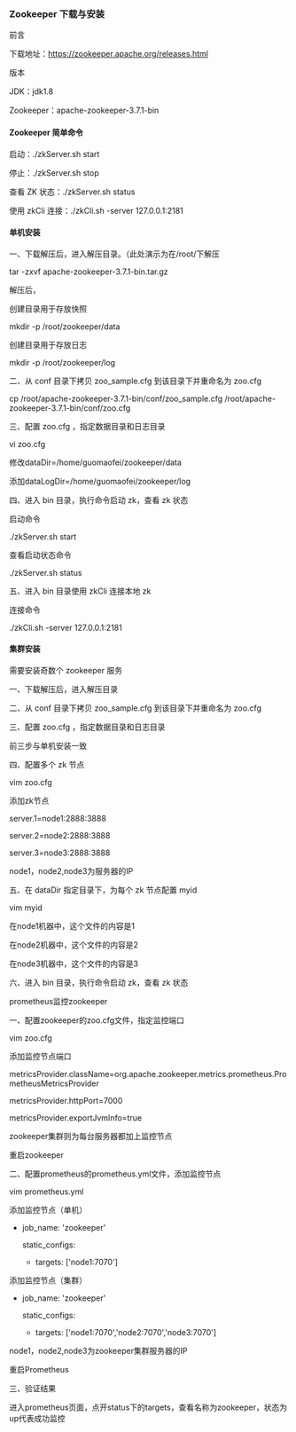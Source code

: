 ### Zookeeper 下载与安装

前言

下载地址：https://zookeeper.apache.org/releases.html

版本

JDK：jdk1.8

Zookeeper：apache-zookeeper-3.7.1-bin



#### Zookeeper 简单命令

启动：./zkServer.sh start

停止：./zkServer.sh stop

查看 ZK 状态：./zkServer.sh status

使用 zkCli 连接：./zkCli.sh -server 127.0.0.1:2181



#### 单机安装

一、下载解压后，进入解压目录。（此处演示为在/root/下解压

tar -zxvf apache-zookeeper-3.7.1-bin.tar.gz

解压后，

创建目录用于存放快照

mkdir -p /root/zookeeper/data

创建目录用于存放日志

mkdir -p /root/zookeeper/log

二、从 conf 目录下拷贝 zoo_sample.cfg 到该目录下并重命名为 zoo.cfg

cp /root/apache-zookeeper-3.7.1-bin/conf/zoo_sample.cfg /root/apache-zookeeper-3.7.1-bin/conf/zoo.cfg

三、配置 zoo.cfg ，指定数据目录和日志目录

vi zoo.cfg

修改dataDir=/home/guomaofei/zookeeper/data

添加dataLogDir=/home/guomaofei/zookeeper/log

四、进入 bin 目录，执行命令启动 zk，查看 zk 状态

启动命令

./zkServer.sh start

查看启动状态命令

./zkServer.sh status

五、进入 bin 目录使用 zkCli 连接本地 zk

连接命令

./zkCli.sh -server 127.0.0.1:2181



#### 集群安装

需要安装奇数个 zookeeper 服务

一、下载解压后，进入解压目录

二、从 conf 目录下拷贝 zoo_sample.cfg 到该目录下并重命名为 zoo.cfg

三、配置 zoo.cfg ，指定数据目录和日志目录

前三步与单机安装一致

四、配置多个 zk 节点

vim zoo.cfg

添加zk节点

server.1=node1:2888:3888

server.2=node2:2888:3888

server.3=node3:2888:3888

node1，node2,node3为服务器的IP

五、在 dataDir 指定目录下，为每个 zk 节点配置 myid

vim myid

在node1机器中，这个文件的内容是1

在node2机器中，这个文件的内容是2

在node3机器中，这个文件的内容是3

六、进入 bin 目录，执行命令启动 zk，查看 zk 状态

prometheus监控zookeeper

一、配置zookeeper的zoo.cfg文件，指定监控端口

vim zoo.cfg

添加监控节点端口

metricsProvider.className=org.apache.zookeeper.metrics.prometheus.PrometheusMetricsProvider

metricsProvider.httpPort=7000

metricsProvider.exportJvmInfo=true

zookeeper集群则为每台服务器都加上监控节点

重启zookeeper

二、配置prometheus的prometheus.yml文件，添加监控节点

vim prometheus.yml

添加监控节点（单机）

  - job_name: 'zookeeper'
  
    static_configs:
    
    - targets: ['node1:7070']
    

添加监控节点（集群）

  - job_name: 'zookeeper'
  
    static_configs:
    
    - targets: ['node1:7070','node2:7070','node3:7070']
    

node1，node2,node3为zookeeper集群服务器的IP

重启Prometheus

三、验证结果

进入prometheus页面，点开status下的targets，查看名称为zookeeper，状态为up代表成功监控